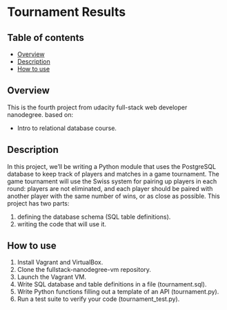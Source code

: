 # Tournament Results

## Table of contents
- [Overview](#overview)
- [Description](#description)
- [How to use](#how-to-use)

## Overview
This is the fourth project from udacity full-stack web developer nanodegree.
based on:
* Intro to relational database course.

## Description
In this project, we’ll be writing a Python module that uses the PostgreSQL database to keep track of players and matches in a game tournament.
The game tournament will use the Swiss system for pairing up players in each round: players are not eliminated, and each player should be paired with another player with the same number of wins, or as close as possible.
This project has two parts:
1. defining the database schema (SQL table definitions).
2. writing the code that will use it.

## How to use
1. Install Vagrant and VirtualBox.
2. Clone the fullstack-nanodegree-vm repository.
3. Launch the Vagrant VM.
4. Write SQL database and table definitions in a file (tournament.sql).
5. Write Python functions filling out a template of an API (tournament.py).
6. Run a test suite to verify your code (tournament_test.py).